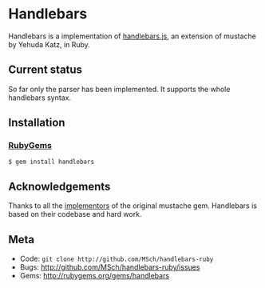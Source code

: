 Handlebars
==========

Handlebars is a implementation of [handlebars.js][2], an extension of
mustache by Yehuda Katz, in Ruby.


Current status
--------------

So far only the parser has been implemented. It supports the whole
handlebars syntax.


Installation
------------

### [RubyGems](http://rubygems.org/)

    $ gem install handlebars


Acknowledgements
----------------

Thanks to all the [implementors][3] of the original mustache gem.
Handlebars is based on their codebase and hard work.


Meta
----

* Code: `git clone http://github.com/MSch/handlebars-ruby`
* Bugs: <http://github.com/MSch/handlebars-ruby/issues>
* Gems: <http://rubygems.org/gems/handlebars>

[1]:http://github.com/wycats/handlebars.js
[2]:http://yehudakatz.com/2010/09/09/announcing-handlebars-js/
[3]:http://github.com/defunkt/mustache/raw/master/CONTRIBUTORS

